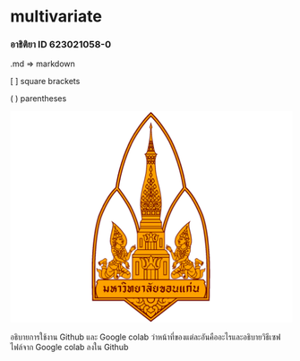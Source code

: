 # multivariate

### อาธิติยา ID 623021058-0

.md => markdown

[ ] square brackets

( ) parentheses

![logokku](kku-logo-png-8.png)

อธิบายการใช้งาน Github และ Google colab ว่าหน้าที่ของแต่ละอันคืออะไรและอธิบายวิธีเซฟไฟล์จาก Google colab ลงใน Github


